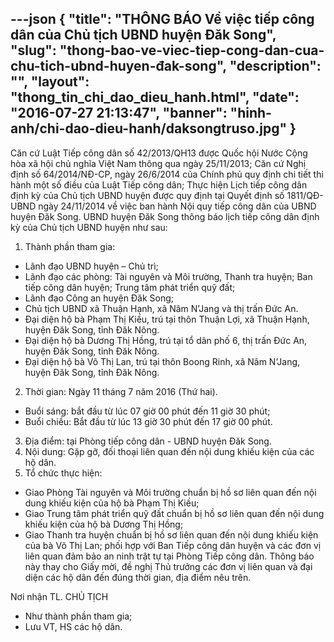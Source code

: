 ---json
{
    "title": "THÔNG BÁO Về việc tiếp công dân của Chủ tịch UBND huyện Đăk Song",
    "slug": "thong-bao-ve-viec-tiep-cong-dan-cua-chu-tich-ubnd-huyen-đak-song",
    "description": "",
    "layout": "thong_tin_chi_dao_dieu_hanh.html",
    "date": "2016-07-27 21:13:47",
    "banner": "hinh-anh/chi-dao-dieu-hanh/daksongtruso.jpg"
}
---
Căn cứ Luật Tiếp công dân số 42/2013/QH13 được Quốc hội Nước Cộng hòa xã hội chủ nghĩa Việt Nam thông qua ngày 25/11/2013;
Căn cứ Nghị định số 64/2014/NĐ-CP, ngày 26/6/2014 của Chính phủ quy định chi tiết thi hành một số điều của Luật Tiếp công dân;
Thực hiện Lịch tiếp công dân định kỳ của Chủ tịch UBND huyện được quy định tại Quyết định số 1811/QĐ-UBND ngày 24/11/2014 về việc ban hành Nội quy tiếp công dân của UBND huyện Đăk Song. UBND huyện Đăk Song thông báo lịch tiếp công dân định kỳ của Chủ tịch UBND huyện như sau:
1. Thành phần tham gia:
- Lãnh đạo UBND huyện – Chủ trì;
- Lãnh đạo các phòng: Tài nguyên và Môi trường, Thanh tra huyện; Ban tiếp công dân huyện; Trung tâm phát triển quỹ đất;
- Lãnh đạo Công an huyện Đăk Song;
- Chủ tịch UBND xã Thuận Hạnh, xã Nâm N’Jang và thị trấn Đức An.
- Đại diện hộ bà Phạm Thị Kiều, trú tại thôn Thuận Lợi, xã Thuận Hạnh, huyện Đăk Song, tỉnh Đăk Nông.
- Đại diện hộ bà Dương Thị Hồng, trú tại tổ dân phố 6, thị trấn Đức An, huyện Đăk Song, tỉnh Đăk Nông.
- Đại diện hộ bà Võ Thị Lan, trú tại thôn Boong Rinh, xã Nâm N’Jang, huyện Đăk Song, tỉnh Đăk Nông.
2. Thời gian: Ngày 11 tháng 7 năm 2016 (Thứ hai).
- Buổi sáng: bắt đầu từ lúc 07 giờ 00 phút đến 11 giờ 30 phút;
- Buổi chiều: Bắt đầu từ lúc 13 giờ 30 phút đến 17 giờ 00 phút.
3. Địa điểm: tại Phòng tiếp công dân - UBND huyện Đăk Song.
4. Nội dung: Gặp gỡ, đối thoại liên quan đến nội dung khiếu kiện của các hộ dân.
5. Tổ chức thực hiện:
- Giao Phòng Tài nguyên và Môi trường chuẩn bị hồ sơ liên quan đến nội dung khiếu kiện của hộ bà Phạm Thị Kiều;
- Giao Trung tâm phát triển quỹ đất chuẩn bị hồ sơ liên quan đến nội dung khiếu kiện của hộ bà Dương Thị Hồng;
- Giao Thanh tra huyện chuẩn bị hồ sơ liên quan đến nội dung khiếu kiện của bà Võ Thị Lan; phối hợp với Ban Tiếp công dân huyện và các đơn vị liên quan đảm bảo an ninh trật tự tại Phòng Tiếp công dân.
Thông báo này thay cho Giấy mời, đề nghị Thủ trưởng các đơn vị liên quan và đại diện các hộ dân đến đúng thời gian, địa điểm nêu trên.

Nơi nhận    TL. CHỦ TỊCH
- Như thành phần tham gia;    
- Lưu VT, HS các hộ dân.